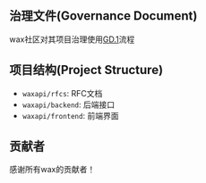 ## 治理文件(Governance Document)
wax社区对其项目治理使用[GD.1](https://github.com/wax-api/rfcs/blob/main/GD.1.md)流程

## 项目结构(Project Structure)
* `waxapi/rfcs`: RFC文档
* `waxapi/backend`: 后端接口
* `waxapi/frontend`: 前端界面

## 贡献者
感谢所有wax的贡献者！
